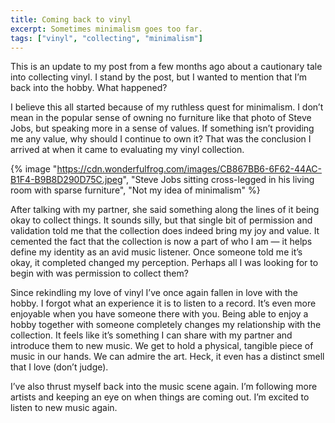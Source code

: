 ```yaml
---
title: Coming back to vinyl
excerpt: Sometimes minimalism goes too far.
tags: ["vinyl", "collecting", "minimalism"]
---
```


This is an update to my post from a few months ago about a cautionary tale into collecting vinyl. I stand by the post, but I wanted to mention that I’m back into the hobby. What happened?

I believe this all started because of my ruthless quest for minimalism. I don’t mean in the popular sense of owning no furniture like that photo of Steve Jobs, but speaking more in a sense of values. If something isn’t providing me any value, why should I continue to own it? That was the conclusion I arrived at when it came to evaluating my vinyl collection.

{% image "https://cdn.wonderfulfrog.com/images/CB867BB6-6F62-44AC-B1F4-B9B8D290D75C.jpeg", "Steve Jobs sitting cross-legged in his living room with sparse furniture", "Not my idea of minimalism" %}

After talking with my partner, she said something along the lines of it being okay to collect things. It sounds silly, but that single bit of permission and validation told me that the collection does indeed bring my joy and value. It cemented the fact that the collection is now a part of who I am — it helps define my identity as an avid music listener. Once someone told me it’s okay, it completed changed my perception. Perhaps all I was looking for to begin with was permission to collect them?

Since rekindling my love of vinyl I’ve once again fallen in love with the hobby. I forgot what an experience it is to listen to a record. It’s even more enjoyable when you have someone there with you. Being able to enjoy a hobby together with someone completely changes my relationship with the collection. It feels like it’s something I can share with my partner and introduce them to new music. We get to hold a physical, tangible piece of music in our hands. We can admire the art. Heck, it even has a distinct smell that I love (don’t judge).

I’ve also thrust myself back into the music scene again. I’m following more artists and keeping an eye on when things are coming out. I’m excited to listen to new music again.
